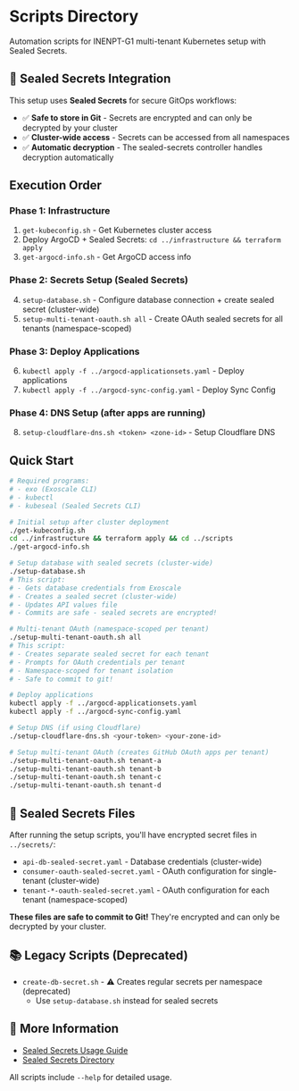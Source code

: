 # Scripts Directory

Automation scripts for INENPT-G1 multi-tenant Kubernetes setup with Sealed Secrets.

## 🔐 Sealed Secrets Integration

This setup uses **Sealed Secrets** for secure GitOps workflows:

- ✅ **Safe to store in Git** - Secrets are encrypted and can only be decrypted by your cluster
- ✅ **Cluster-wide access** - Secrets can be accessed from all namespaces
- ✅ **Automatic decryption** - The sealed-secrets controller handles decryption automatically

## Execution Order

### Phase 1: Infrastructure

1. `get-kubeconfig.sh` - Get Kubernetes cluster access
2. Deploy ArgoCD + Sealed Secrets: `cd ../infrastructure && terraform apply`
3. `get-argocd-info.sh` - Get ArgoCD access info

### Phase 2: Secrets Setup (Sealed Secrets)

4. `setup-database.sh` - Configure database connection + create sealed secret (cluster-wide)
5. `setup-multi-tenant-oauth.sh all` - Create OAuth sealed secrets for all tenants (namespace-scoped)

### Phase 3: Deploy Applications

6. `kubectl apply -f ../argocd-applicationsets.yaml` - Deploy applications
7. `kubectl apply -f ../argocd-sync-config.yaml` - Deploy Sync Config

### Phase 4: DNS Setup (after apps are running)

8. `setup-cloudflare-dns.sh <token> <zone-id>` - Setup Cloudflare DNS

## Quick Start

```bash
# Required programs:
# - exo (Exoscale CLI)
# - kubectl
# - kubeseal (Sealed Secrets CLI)

# Initial setup after cluster deployment
./get-kubeconfig.sh
cd ../infrastructure && terraform apply && cd ../scripts
./get-argocd-info.sh

# Setup database with sealed secrets (cluster-wide)
./setup-database.sh
# This script:
# - Gets database credentials from Exoscale
# - Creates a sealed secret (cluster-wide)
# - Updates API values file
# - Commits are safe - sealed secrets are encrypted!

# Multi-tenant OAuth (namespace-scoped per tenant)
./setup-multi-tenant-oauth.sh all
# This script:
# - Creates separate sealed secret for each tenant
# - Prompts for OAuth credentials per tenant
# - Namespace-scoped for tenant isolation
# - Safe to commit to git!

# Deploy applications
kubectl apply -f ../argocd-applicationsets.yaml
kubectl apply -f ../argocd-sync-config.yaml

# Setup DNS (if using Cloudflare)
./setup-cloudflare-dns.sh <your-token> <your-zone-id>

# Setup multi-tenant OAuth (creates GitHub OAuth apps per tenant)
./setup-multi-tenant-oauth.sh tenant-a
./setup-multi-tenant-oauth.sh tenant-b
./setup-multi-tenant-oauth.sh tenant-c
./setup-multi-tenant-oauth.sh tenant-d
```

## 🔐 Sealed Secrets Files

After running the setup scripts, you'll have encrypted secret files in `../secrets/`:

- `api-db-sealed-secret.yaml` - Database credentials (cluster-wide)
- `consumer-oauth-sealed-secret.yaml` - OAuth configuration for single-tenant (cluster-wide)
- `tenant-*-oauth-sealed-secret.yaml` - OAuth configuration for each tenant (namespace-scoped)

**These files are safe to commit to Git!** They're encrypted and can only be decrypted by your cluster.

## 📚 Legacy Scripts (Deprecated)

- `create-db-secret.sh` - ⚠️ Creates regular secrets per namespace (deprecated)
  - Use `setup-database.sh` instead for sealed secrets

## 📖 More Information

- [Sealed Secrets Usage Guide](../infrastructure/SEALED-SECRETS-USAGE.md)
- [Sealed Secrets Directory](../secrets/README.md)

All scripts include `--help` for detailed usage.
